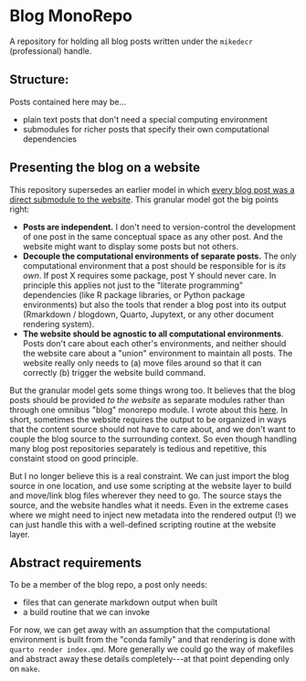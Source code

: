 # Blog MonoRepo

A repository for holding all blog posts written under the `mikedecr` (professional) handle.


## Structure:

Posts contained here may be...

- plain text posts that don't need a special computing environment
- submodules for richer posts that specify their own computational dependencies


## Presenting the blog on a website

This repository supersedes an earlier model in which [every blog post was a direct submodule to the website](https://github.com/mikedecr/post_blogdown-submodules/blob/5c7dbcc11ee81621558c4b680d374b618d4003df/index.qmd#L111-L122).
This granular model got the big points right:

- **Posts are independent.**
  I don't need to version-control the development of one post in the same conceptual space as any other post.
  And the website might want to display some posts but not others.
- **Decouple the computational environments of separate posts.**
  The only computational environment that a post should be responsible for is _its own_.
  If post X requires some package, post Y should never care.
  In principle this applies not just to the "literate programming" dependencies (like R package libraries, or Python package environments) but also the tools that render a blog post into its output (Rmarkdown / blogdown, Quarto, Jupytext, or any other document rendering system).
- **The website should be agnostic to all computational environments**.
  Posts don't care about each other's environments, and neither should the website care about a "union" environment to maintain all posts.
  The website really only needs to (a) move files around so that it can correctly (b) trigger the website build command.

But the granular model gets some things wrong too.
It believes that the blog posts should be provided _to the website_ as separate modules rather than through one omnibus "blog" monorepo module.
I wrote about this [here](https://github.com/mikedecr/post_blogdown-submodules/blob/5c7dbcc11ee81621558c4b680d374b618d4003df/index.qmd#L280-L296).
In short, sometimes the website requires the output to be organized in ways that the content source should not have to care about, and we don't want to couple the blog source to the surrounding context.
So even though handling many blog post repositories separately is tedious and repetitive, this constaint stood on good principle.

But I no longer believe this is a real constraint.
We can just import the blog source in one location, and use some scripting at the website layer to build and move/link blog files wherever they need to go.
The source stays the source, and the website handles what it needs.
Even in the extreme cases where we might need to inject new metadata into the rendered output (!) we can just handle this with a well-defined scripting routine at the website layer.


## Abstract requirements

To be a member of the blog repo, a post only needs:

- files that can generate markdown output when built
- a build routine that we can invoke

For now, we can get away with an assumption that the computational environment is built from the "conda family" and that rendering is done with `quarto render index.qmd`.
More generally we could go the way of makefiles and abstract away these details completely---at that point depending only on `make`.

